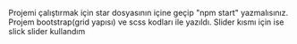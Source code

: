 Projemi çalıştırmak için star dosyasının içine geçip "npm start" yazmalısınız.
Projem bootstrap(grid yapısı) ve scss kodları ile yazıldı.
Slider kısmı için ise slick slider kullandım